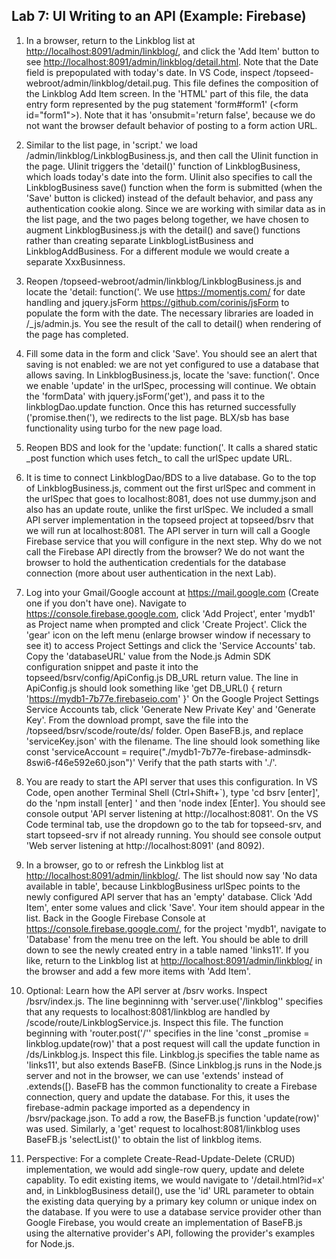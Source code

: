 ## Lab 7: UI Writing to an API (Example: Firebase)

1. In a browser, return to the Linkblog list at <a href='http://localhost:8091/admin/linkblog/' target='_blank'>http://localhost:8091/admin/linkblog/</a>, and click the 'Add Item' button to see <a href='http://localhost:8091/admin/linkblog/detail.html' target='_blank'>http://localhost:8091/admin/linkblog/detail.html</a>. Note that the Date field is prepopulated with today's date. In VS Code, inspect /topseed-webroot/admin/linkblog/detail.pug. This file defines the composition of the Linkblog Add Item screen. In the 'HTML' part of this file, the data entry form represented by the pug statement 'form#form1' (&lt;form id="form1"&gt;). Note that it has 'onsubmit='return false', because we do not want the browser default behavior of posting to a form action URL.

2. Similar to the  list page, in 'script.' we load /admin/linkblog/LinkblogBusiness.js, and then call the UIinit function in the page. UIinit triggers the 'detail()' function of LinkblogBusiness, which loads today's date into the form. UIinit also specifies to call the LinkblogBusiness save() function when the form is submitted (when the 'Save' button is clicked) instead of the default behavior, and pass any authentication cookie along. Since we are working with similar data as in the list page, and the two pages belong together, we have chosen to augment LinkblogBusiness.js with the detail() and save() functions rather than creating separate LinkblogListBusiness and LinkblogAddBusiness. For a different module we would create a separate XxxBusinness.

3. Reopen /topseed-webroot/admin/linkblog/LinkblogBusiness.js and locate the 'detail: function('. We use <a href='https://momentjs.com/' target='_blank'>https://momentjs.com/</a> for date handling and jquery.jsForm <a href='https://github.com/corinis/jsForm' target='_blank'>https://github.com/corinis/jsForm</a> to populate the form with the date. The necessary libraries are loaded in /\_js/admin.js. You see the result of the call to detail() when rendering of the page has completed.

4. Fill some data in the form and click 'Save'. You should see an alert that saving is not enabled: we are not yet configured to use a database that allows saving. In LinkblogBusiness.js, locate the 'save: function('. Once we enable 'update' in the urlSpec, processing will continue. We obtain the 'formData' with jquery.jsForm('get'), and pass it to the linkblogDao.update function. Once this has returned successfully ('promise.then('), we redirects to the list page. BLX/sb has base functionality using turbo for the new page load.

5. Reopen BDS and look for the 'update: function('. It calls a shared static \_post function which uses fetch\_ to call the urlSpec update URL. 

6. It is time to connect LinkblogDao/BDS to a live database. Go to the top of LinkblogBusiness.js, comment out the first urlSpec and comment in the urlSpec that goes to localhost:8081, does not use dummy.json and also has an update route, unlike the first urlSpec. We included a small API server implementation in the topseed project at topseed/bsrv that we will run at localhost:8081. The API server in turn will call a Google Firebase service that you will configure in the next step. Why do we not call the Firebase API directly from the browser? We do not want the browser to hold the authentication credentials for the database connection (more about user authentication in the next Lab).

7. Log into your Gmail/Google account at https://mail.google.com (Create one if you don't have one). Navigate to <a href='https://console.firebase.google.com/' target='_blank'>https://console.firebase.google.com</a>, click 'Add Project', enter 'mydb1' as Project name when prompted and click 'Create Project'.
Click the 'gear' icon on the left menu (enlarge browser window if necessary to see it) to access Project Settings and click the 'Service Accounts' tab. Copy the 'databaseURL' value from the Node.js Admin SDK configuration snippet and paste it into the  topseed/bsrv/config/ApiConfig.js DB\_URL return value. The line in ApiConfig.js should look something like 'get DB_URL() { return 'https://mydb1-7b77e.firebaseio.com' }' On the Google Project Settings Service Accounts tab, click 'Generate New Private Key' and 'Generate Key'. From the download prompt, save the file into the /topseed/bsrv/scode/route/ds/ folder. Open BaseFB.js, and replace 'serviceKey.json' with the filename. The line should look something like const 'serviceAccount = require("./mydb1-7b77e-firebase-adminsdk-8swi6-f46e592e60.json")' Verify that the path starts with './'.

8. You are ready to start the API server that uses this configuration. In VS Code, open another Terminal Shell (Ctrl+Shift+`), type 'cd bsrv [enter]', do the 'npm install [enter] ' and then 'node index [Enter].
You should see console output 'API server listening at http://localhost:8081'. On the VS Code terminal tab, use the dropdown go to the tab for topseed-srv, and start topseed-srv if not already running. You should see console output 'Web server listening at http://localhost:8091' (and 8092).

9. In a browser, go to or refresh the Linkblog list at <a href='http://localhost:8091/admin/linkblog/' target='_blank'>http://localhost:8091/admin/linkblog/</a>. The list should now say 'No data available in table', because LinkblogBusiness urlSpec points to the newly configured API server that has an 'empty' database. Click 'Add Item', enter some values and click 'Save'. Your item should appear in the list. Back in the Google Firebase Console at <a href='https://console.firebase.google.com/' target='_blank'>https://console.firebase.google.com/</a>, for the project 'mydb1', navigate to 'Database' from the menu tree on the left. You should be able to drill down to see the newly created entry in a table named 'links11'. If you like, return to the Linkblog list at <a href='http://localhost:8091/admin/linkblog/' target='_blank'>http://localhost:8091/admin/linkblog/</a> in the browser and add a few more items with 'Add Item'.

10. Optional: Learn how the API server at /bsrv works. Inspect /bsrv/index.js. The line beginninng with 'server.use('/linkblog'' specifies that any requests to localhost:8081/linkblog are handled
by /scode/route/LinkblogService.js. Inspect this file. The function beginning with 'router.post('/'' specifies in the line 'const _promise = linkblog.update(row)' that a post request will call the update function in /ds/Linkblog.js. Inspect this file. Linkblog.js specifies the table name as 'links11', but also extends BaseFB. (Since Linkblog.js runs in the Node.js server and not in the browser, we can use 'extends' instead of .extends([). BaseFB has the common functionality to create a Firebase connection, query and update the database. For this, it uses the firebase-admin package imported as a dependency in /bsrv/package.json. To add a row, the BaseFB.js function 'update(row)' was used. Similarly, a 'get' request to localhost:8081/linkblog uses BaseFB.js 'selectList()' to obtain the list of linkblog items. 

11. Perspective: For a complete Create-Read-Update-Delete (CRUD) implementation, we would add single-row query, update and delete capablity. To edit existing items, we would navigate to '/detail.html?id=x' and, in LinkblogBusiness detail(), use the 'id' URL parameter to obtain the existing data querying by a primary key column or unique index on the database. If you were to use a database service provider other than Google Firebase, you would create an implementation of BaseFB.js using the alternative provider's API, following the provider's examples for Node.js. 


